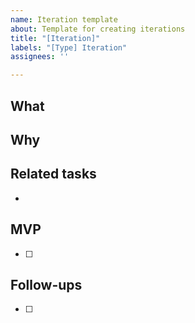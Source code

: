 ```yaml
---
name: Iteration template
about: Template for creating iterations
title: "[Iteration]"
labels: "[Type] Iteration"
assignees: ''

---
```


<!--
Scoped iteration of an effort from a tracking issue or overview issue ideally for a major release.
-->

## What ##

## Why ##

## Related tasks ##
<!-- Link here any prior context or blockers in the form of issues or posts -->
- 
## MVP ##
<!--
Please include here all the necessary bits and pieces to launch this iteration in a major WordPress release.
It can include acceptance criteria in text form, but also the list of stories/issues that comprise the iteration.
-->
- [ ] 

## Follow-ups ##
<!--
Issues and stories added here would be nice additions to this iteration but are not blockers to consider it ready to merge in core.
-->
- [ ] 
